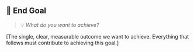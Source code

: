 ## 🎯 End Goal
> 💡 *What do you want to achieve?*

[The single, clear, measurable outcome we want to achieve. Everything that follows must contribute to achieving this goal.]
